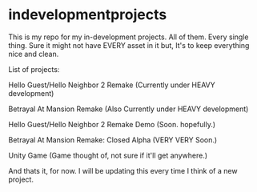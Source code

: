 # indevelopmentprojects
This is my repo for my in-development projects. All of them. Every single thing. Sure it might not have EVERY asset in it but, It's to keep everything nice and clean.

List of projects:

Hello Guest/Hello Neighbor 2 Remake (Currently under HEAVY development)

Betrayal At Mansion Remake (Also Currently under HEAVY development)

Hello Guest/Hello Neighbor 2 Remake Demo (Soon. hopefully.)

Betrayal At Mansion Remake: Closed Alpha (VERY VERY Soon.)

Unity Game (Game thought of, not sure if it'll get anywhere.)


And thats it, for now. I will be updating this every time I think of a new project.
